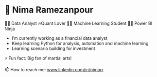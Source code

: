 # 🤖 Nima Ramezanpour

👨‍💻 Data Analyst 🔥Quant Lover 🧑‍🎓 Machine Learning Student 🕵️‍♀️ Power BI Ninja

  * I’m currently working as a financial data analyst
  * Keep learning Python for analysis, automation and machine learning
  * Learning scenario building for investment

  ⚡ Fun fact: Big fan of martial arts!
  
  📫 How to reach me: www.linkedin.com/in/nimarr
